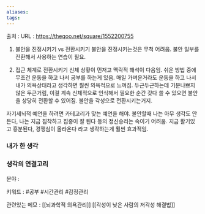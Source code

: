 ```yaml
---
aliases: 
tags:
---
```

출처 : 
URL : https://theqoo.net/square/1552200755

1. 불안을 진정시키기 vs 전환시키기
불안을 진정시키는것은 무척 어려움. 불안 일부를 전환해서 사용하는 연습이 필요.

2. 접근 체계로 전환시키기
신체 상황이 먼저고 맥락적 해석이 다음임. 쉬운 방법 중에 무조건 운동을 하고 나서 공부를 하는게 있음. 매일 가벼운거라도 운동을 하고 나서 내가 의욕상태라고 생각하면 훨씬 의욕적으로 느껴짐. 두근두근하는데 기분나쁘지 않은 두근거림, 이걸 계속 신체적으로 인식해서 필요한 순간 갖다 쓸 수 있으면 불안을 상당히 전환할 수 있어짐. 불안을 각성으로 전환시키는거지.

자기세뇌적 예언을 하려면 카테고리가 맞는 예언을 해야. 불안할때 나는 아무 생각도 안든다, 나는 지금 침착하고 집중이 잘 된다 등의 정신승리는 속이기 어려움. 지금 활기있고 흥분된다, 경쟁심이 올라온다 라고 생각하는게 훨씬 효과적임.

### 내가 한 생각


### 생각의 연결고리
분야 : 

키워드 : #공부 #시간관리 #감정관리 


관련있는 메모 : 
[[뇌과학적 의욕관리]]
[[각성이 낮은 사람의 저각성 해결법]]
